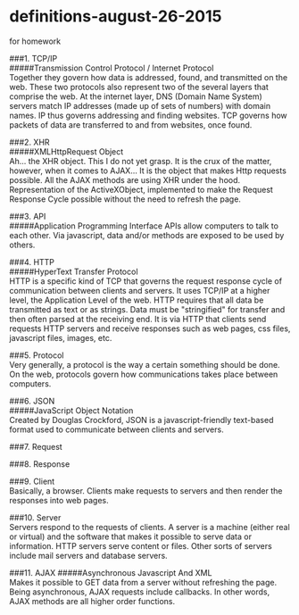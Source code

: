 # definitions-august-26-2015
for homework

###1. TCP/IP  
#####Transmission Control Protocol  /  Internet Protocol  
Together they govern how data is addressed, found, and transmitted on the web. These two protocols also represent two of the several layers that comprise the web. At the internet layer, DNS (Domain Name System) servers match IP addresses (made up of sets of numbers) with domain names. IP thus governs addressing and finding websites. TCP governs how packets of data are transferred to and from websites, once found.  

###2. XHR  
#####XMLHttpRequest Object  
Ah... the XHR object. This I do not yet grasp. It is the crux of the matter, however, when it comes to AJAX... It is the object that makes Http requests possible. All the AJAX methods are using XHR under the hood. Representation of the ActiveXObject, implemented to make the Request Response Cycle possible without the need to refresh the page.  

###3. API  
#####Application Programming Interface
APIs allow computers to talk to each other. Via javascript, data and/or methods are exposed to be used by others.  

###4. HTTP  
#####HyperText Transfer Protocol  
HTTP is a specific kind of TCP that governs the request response cycle of communication between clients and servers. It uses TCP/IP at a higher level, the Application Level of the web. HTTP requires that all data be transmitted as text or as strings. Data must be "stringified" for transfer and then often parsed at the receiving end. It is via HTTP that clients send requests HTTP servers and receive responses such as web pages, css files, javascript files, images, etc.

###5. Protocol  
Very generally, a protocol is the way a certain something should be done. On the web, protocols govern how communications takes place between computers.  

###6. JSON  
#####JavaScript Object Notation  
Created by Douglas Crockford, JSON is a javascript-friendly text-based format used to communicate between clients and servers.

###7. Request  


###8. Response  

###9. Client  
Basically, a browser. Clients make requests to servers and then render the responses into web pages.

###10. Server  
Servers respond to the requests of clients. A server is a machine (either real or virtual) and the software that makes it possible to serve data or information. HTTP servers serve content or files. Other sorts of servers include mail servers and database servers.

###11. AJAX 
#####Asynchronous Javascript And XML  
Makes it possible to GET data from a server without refreshing the page. Being asynchronous, AJAX requests include callbacks. In other words, AJAX methods are all higher order functions.


